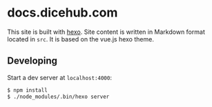 # docs.dicehub.com

This site is built with [hexo](http://hexo.io/). Site content is written in Markdown format located in `src`.
It is based on the vue.js hexo theme.

## Developing

Start a dev server at `localhost:4000`:

```bash
$ npm install
$ ./node_modules/.bin/hexo server
```
